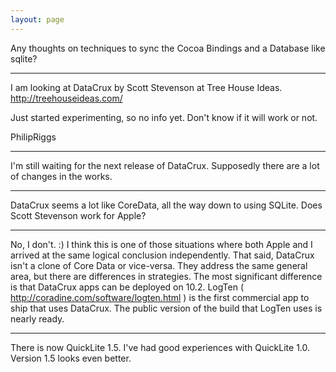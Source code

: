 ```yaml
---
layout: page
---
```


Any thoughts on techniques to sync the Cocoa Bindings and a Database like sqlite? 

----

I am looking at DataCrux by Scott Stevenson at Tree House Ideas.
http://treehouseideas.com/

Just started experimenting, so no info yet. Don't know if it will work or not.

PhilipRiggs

----

I'm still waiting for the next release of DataCrux. Supposedly there are a lot of changes in the works.

----

DataCrux seems a lot like CoreData, all the way down to using SQLite. Does Scott Stevenson work for Apple?

----

No, I don't. :) I think this is one of those situations where both Apple and I arrived at the same logical conclusion independently. That said, DataCrux isn't a clone of Core Data or vice-versa. They address the same general area, but there are differences in strategies. The most significant difference is that DataCrux apps can be deployed on 10.2. LogTen ( http://coradine.com/software/logten.html ) is the first commercial app to ship that uses DataCrux. The public version of the build that LogTen uses is nearly ready.

----

There is now QuickLite 1.5. I've had good experiences with QuickLite 1.0. Version 1.5 looks even better.
